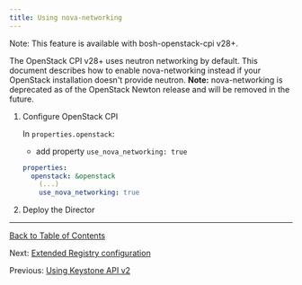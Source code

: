 ```yaml
---
title: Using nova-networking
---
```


<p class="note">Note: This feature is available with bosh-openstack-cpi v28+.</p>

The OpenStack CPI v28+ uses neutron networking by default. This document describes how to enable nova-networking instead if your OpenStack installation doesn't provide neutron. **Note:** nova-networking is deprecated as of the OpenStack Newton release and will be removed in the future.

1. Configure OpenStack CPI

    In `properties.openstack`:
    - add property `use_nova_networking: true`

    ```yaml
    properties:
      openstack: &openstack
        (...)
        use_nova_networking: true
    ```

1. Deploy the Director

---
[Back to Table of Contents](index.md#cpi-config)

Next: [Extended Registry configuration](openstack-registry.md)

Previous: [Using Keystone API v2](openstack-keystonev2.md)
